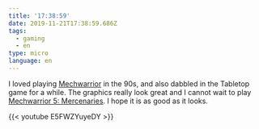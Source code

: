 ```yaml
---
title: '17:38:59'
date: 2019-11-21T17:38:59.686Z
tags:
  - gaming
  - en
type: micro
language: en
---
```

I loved playing [Mechwarrior](https://en.wikipedia.org/wiki/MechWarrior) in the 90s, and also dabbled in the Tabletop game for a while. The graphics really look great and I cannot wait to play [Mechwarrior 5: Mercenaries](https://mw5mercs.com/). I hope it is as good as it looks.

{{< youtube E5FWZYuyeDY >}}
